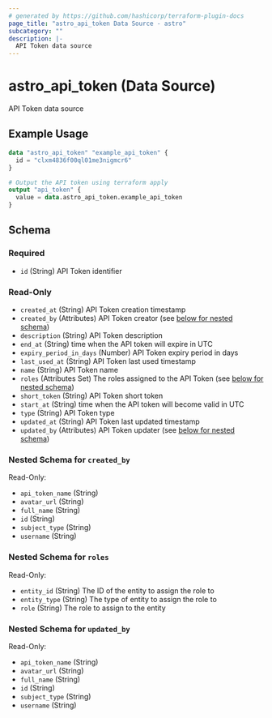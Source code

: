 ```yaml
---
# generated by https://github.com/hashicorp/terraform-plugin-docs
page_title: "astro_api_token Data Source - astro"
subcategory: ""
description: |-
  API Token data source
---
```


# astro_api_token (Data Source)

API Token data source

## Example Usage

```terraform
data "astro_api_token" "example_api_token" {
  id = "clxm4836f00ql01me3nigmcr6"
}

# Output the API token using terraform apply
output "api_token" {
  value = data.astro_api_token.example_api_token
}
```

<!-- schema generated by tfplugindocs -->
## Schema

### Required

- `id` (String) API Token identifier

### Read-Only

- `created_at` (String) API Token creation timestamp
- `created_by` (Attributes) API Token creator (see [below for nested schema](#nestedatt--created_by))
- `description` (String) API Token description
- `end_at` (String) time when the API token will expire in UTC
- `expiry_period_in_days` (Number) API Token expiry period in days
- `last_used_at` (String) API Token last used timestamp
- `name` (String) API Token name
- `roles` (Attributes Set) The roles assigned to the API Token (see [below for nested schema](#nestedatt--roles))
- `short_token` (String) API Token short token
- `start_at` (String) time when the API token will become valid in UTC
- `type` (String) API Token type
- `updated_at` (String) API Token last updated timestamp
- `updated_by` (Attributes) API Token updater (see [below for nested schema](#nestedatt--updated_by))

<a id="nestedatt--created_by"></a>
### Nested Schema for `created_by`

Read-Only:

- `api_token_name` (String)
- `avatar_url` (String)
- `full_name` (String)
- `id` (String)
- `subject_type` (String)
- `username` (String)


<a id="nestedatt--roles"></a>
### Nested Schema for `roles`

Read-Only:

- `entity_id` (String) The ID of the entity to assign the role to
- `entity_type` (String) The type of entity to assign the role to
- `role` (String) The role to assign to the entity


<a id="nestedatt--updated_by"></a>
### Nested Schema for `updated_by`

Read-Only:

- `api_token_name` (String)
- `avatar_url` (String)
- `full_name` (String)
- `id` (String)
- `subject_type` (String)
- `username` (String)
